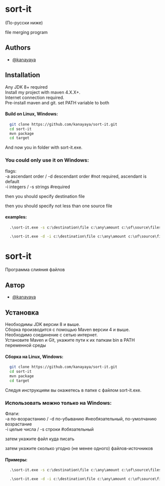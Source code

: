 
# sort-it
(По-русски ниже)

file merging program


## Authors

- [@kanayaya](https://github.com/kanayaya)


## Installation
Any JDK 8+ required  
Install my project with maven 4.X.X+.  
Internet connection required.  
Pre-install maven and git. set PATH variable to both
#### Build on Linux, Windows:

```bash
  git clone https://github.com/kanayaya/sort-it.git
  cd sort-it
  mvn package
  cd target
```
And now you in folder with sort-it.exe.

### You could only use it on Windows:
flags:  
-a ascendant order / -d descendant order #not required, ascendant is default  
-i integers / -s strings #required

then you should specify destination file

then you should specify not less than one source file

#### examples:

```cmd
  .\sort-it.exe -s c:\destination\file c:\any\amount c:\of\source\files
```
```cmd
  .\sort-it.exe -d -i c:\destination\file c:\any\amount c:\of\source\files
```
# sort-it

Программа слияния файлов


## Автор

- [@kanayaya](https://github.com/kanayaya)


## Установка
Необходимы JDK версии 8 и выше.  
Сборка производится с помощью Maven версии 4 и выше.  
Необходимо соединение с сетью интернет.  
Установите Maven и Git, укажите пути к их папкам bin в PATH переменной среды
#### Сборка на Linux, Windows:

```bash
  git clone https://github.com/kanayaya/sort-it.git
  cd sort-it
  mvn package
  cd target
```
Следуя инструкциям вы окажетесь в папке с файлом sort-it.exe.

### Использовать можно только на Windows:
Флаги:  
-a по-возрастанию / -d по-убыванию #необязательный, по-умолчанию возрастание  
-i целые числа / -s строки #обязательный

затем укажите файл куда писать

затем укажите сколько угодно (не менее одного) файлов-источников

#### Примеры:

```cmd
  .\sort-it.exe -s c:\destination\file c:\any\amount c:\of\source\files
```
```cmd
  .\sort-it.exe -d -i c:\destination\file c:\any\amount c:\of\source\files
```